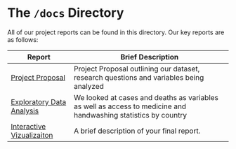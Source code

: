 
# The `/docs` Directory

All of our project reports can be found in this directory. Our key reports are 
as follows: 


|Report | Brief Description|
|---------------| -----------------|
|[Project Proposal](p01-proposal.md) | Project Proposal outlining our dataset, research questions and variables being analyzed
|[Exploratory Data Analysis](https://github.com/info201a-au2022/project-group-4-section-af/blob/main/Shinyapp/app_server.R) | We looked at cases and deaths as variables as well as access to medicine and handwashing statistics by country
|[Interactive Vizualizaiton](./xxx) | A brief description of your final report. 

